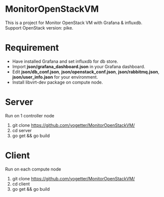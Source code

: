 # MonitorOpenStackVM #
This is a project for Monitor OpenStack VM with Grafana & influxdb.  
Support OpenStack version: pike.  
# Requirement #
* Have installed Grafana and set influxdb for db store.  
* Import **json/grafana_dashboard.json** in your Grafana dashboard.  
* Edit **json/db_conf.json**, **json/openstack_conf.json**, **json/rabbitmq.json**, **json/user_info.json** for your environment.  
* Install libvirt-dev package on compute node.
# Server #
Run on 1 controller node
1. git clone  https://github.com/yogetter/MonitorOpenStackVM/
2. cd server  
3. go get && go build  
# Client #
Run on each compute node
1. git clone  https://github.com/yogetter/MonitorOpenStackVM/
2. cd client  
2. go get && go build  
